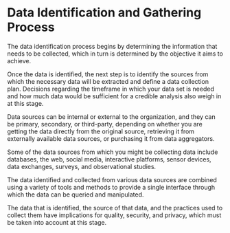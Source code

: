 # Data Identification and Gathering Process

The data identification process begins by determining the information that needs to be collected, which in turn is determined by the objective it aims to achieve.

Once the data is identified, the next step is to identify the sources from which the necessary data will be extracted and define a data collection plan. Decisions regarding the timeframe in which your data set is needed and how much data would be sufficient for a credible analysis also weigh in at this stage.

Data sources can be internal or external to the organization, and they can be primary, secondary, or third-party, depending on whether you are getting the data directly from the original source, retrieving it from externally available data sources, or purchasing it from data aggregators.

Some of the data sources from which you might be collecting data include databases, the web, social media, interactive platforms, sensor devices, data exchanges, surveys, and observational studies.

The data identified and collected from various data sources are combined using a variety of tools and methods to provide a single interface through which the data can be queried and manipulated.

The data that is identified, the source of that data, and the practices used to collect them have implications for quality, security, and privacy, which must be taken into account at this stage.
